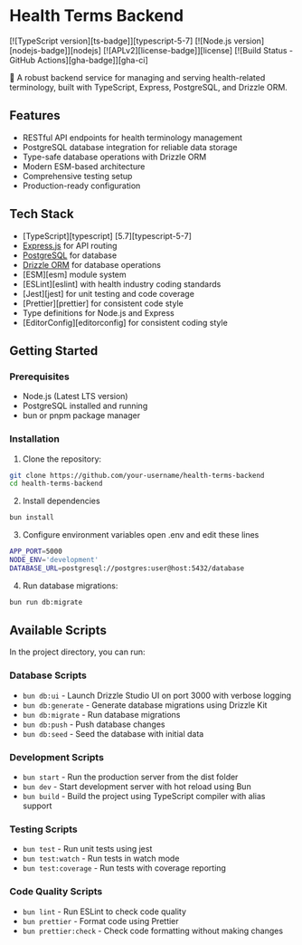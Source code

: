# Health Terms Backend

[![TypeScript version][ts-badge]][typescript-5-7]
[![Node.js version][nodejs-badge]][nodejs]
[![APLv2][license-badge]][license]
[![Build Status - GitHub Actions][gha-badge]][gha-ci]

🏥 A robust backend service for managing and serving health-related terminology, built with TypeScript, Express, PostgreSQL, and Drizzle ORM.

## Features

- RESTful API endpoints for health terminology management
- PostgreSQL database integration for reliable data storage
- Type-safe database operations with Drizzle ORM
- Modern ESM-based architecture
- Comprehensive testing setup
- Production-ready configuration

## Tech Stack

- [TypeScript][typescript] [5.7][typescript-5-7]
- [Express.js](https://expressjs.com/) for API routing
- [PostgreSQL](https://www.postgresql.org/) for database
- [Drizzle ORM](https://orm.drizzle.team/) for database operations
- [ESM][esm] module system
- [ESLint][eslint] with health industry coding standards
- [Jest][jest] for unit testing and code coverage
- [Prettier][prettier] for consistent code style
- Type definitions for Node.js and Express
- [EditorConfig][editorconfig] for consistent coding style

## Getting Started

### Prerequisites

- Node.js (Latest LTS version)
- PostgreSQL installed and running
- bun or pnpm package manager

### Installation

1. Clone the repository:
```sh
git clone https://github.com/your-username/health-terms-backend
cd health-terms-backend
```

2. Install dependencies
```sh
bun install
```

3. Configure environment variables
open .env and edit these lines
```sh
APP_PORT=5000
NODE_ENV='development'
DATABASE_URL=postgresql://postgres:user@host:5432/database
```
4. Run database migrations:
```sh
bun run db:migrate
```

## Available Scripts

In the project directory, you can run:

### Database Scripts
- `bun db:ui` - Launch Drizzle Studio UI on port 3000 with verbose logging
- `bun db:generate` - Generate database migrations using Drizzle Kit
- `bun db:migrate` - Run database migrations
- `bun db:push` - Push database changes
- `bun db:seed` - Seed the database with initial data

### Development Scripts
- `bun start` - Run the production server from the dist folder
- `bun dev` - Start development server with hot reload using Bun
- `bun build` - Build the project using TypeScript compiler with alias support

### Testing Scripts
- `bun test` - Run unit tests using jest
- `bun test:watch` - Run tests in watch mode
- `bun test:coverage` - Run tests with coverage reporting

### Code Quality Scripts
- `bun lint` - Run ESLint to check code quality
- `bun prettier` - Format code using Prettier
- `bun prettier:check` - Check code formatting without making changes